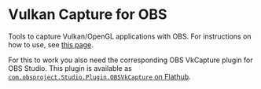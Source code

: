 Vulkan Capture for OBS
======================

Tools to capture Vulkan/OpenGL applications with OBS. For instructions on how to use, see [this page](https://github.com/nowrep/obs-vkcapture#usage).

For this to work you also need the corresponding OBS VkCapture plugin for OBS Studio. This plugin is available as [`com.obsproject.Studio.Plugin.OBSVkCapture` on Flathub](https://github.com/flathub/com.obsproject.Studio.Plugin.OBSVkCapture).